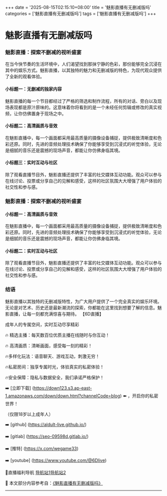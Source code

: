 +++
date = '2025-08-15T02:15:10+08:00'
title = '魅影直播有无删减版吗'
categories = ['魅影直播有无删减版吗']
tags = ['魅影直播有无删减版吗']
+++

# 魅影直播有无删减版吗

### 魅影直播：探索不删减的视听盛宴

在当今快节奏的生活环境中，人们渴望找到那抹宁静的色彩，那份能够完全沉浸在其中的娱乐方式。魅影直播，以其独特的魅力和无删减版的特色，为现代观众提供了全新的观看体验。

#### 小标题一：无删减的独家内容
魅影直播的每一个节目都经过了严格的筛选和制作流程，所有的对话、旁白以及现场表现都是原汁原味的。这意味着你将看到的是一个未经任何剪辑或修改的真实视频，让你仿佛置身于现场之中。

#### 小标题二：高清画质与音效
在魅影直播中，每一个画面都采用最高质量的摄像设备捕捉，提供极致清晰度和色彩还原。同时，先进的音频处理技术确保了你能够享受到沉浸式的听觉体验，无论是细腻的音乐还是震撼的现场声音，都能让你仿佛身临其境。

#### 小标题三：实时互动与社区
除了观看直播节目外，魅影直播还提供了丰富的社交媒体互动功能。观众可以参与在线讨论、投票或分享自己的见解和感受，这样的社区氛围大大增强了用户体验的社交性和参与感。

### 魅影直播：探索不删减的视听盛宴

#### 小标题一：高清画质与音效
在魅影直播中，每一个画面都采用最高质量的摄像设备捕捉，提供极致清晰度和色彩还原。同时，先进的音频处理技术确保了你能够享受到沉浸式的听觉体验，无论是细腻的音乐还是震撼的现场声音，都能让你仿佛身临其境。

#### 小标题二：实时互动与社区
除了观看直播节目外，魅影直播还提供了丰富的社交媒体互动功能。观众可以参与在线讨论、投票或分享自己的见解和感受，这样的社区氛围大大增强了用户体验的社交性和参与感。

### 结语

魅影直播以其独特的无删减版特性，为广大用户提供了一个完全真实的娱乐环境。无论是对艺术、历史还是最新潮流的探索，你都能在这里找到想要了解的信息。魅影直播，让每一刻都充满惊喜与期待。
【6D直播】

 成年人的专属空间，实时互动尽享精彩

🔥 精选主播：每天数百位优质主播在线随时与你互动！

🔥 高清画质：清晰画面，感受每一刻的精彩！

🔥多样化玩法：语音聊天、游戏互动，刺激无穷！

🔥私密房间：独享专属时光，体验真实的私密体验！

🔥安全保障：隐私与数据安全，我们承诺严格保护！

➡️ [立即下载] (https://down123.s3.ap-east-1.amazonaws.com/down/down.html?channelCode=blog) ⬅️ ，开启你的私密世界！

 （仅限18岁以上成年人）

➡️ [github] (https://aldult-live.github.io/)

➡️ [gitlab] (https://seo-09598d.gitlab.io/)

➡️ [推特] (https://x.com/wegame33)

➡️ [youtube] (https://www.youtube.com/@6Dlive)

🔞直播福利导航   [导航站1](https://webstack-86085a.gitlab.io/)[导航站2](https://onlygit123-2.github.io/)

📘 本文部分内容参考自：[《魅影直播有无删减版吗》](https://webstack-hugo-14.pages.dev/)

---
